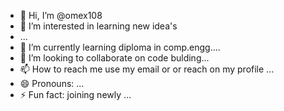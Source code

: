 
- 👋 Hi, I’m @omex108
- 👀 I’m interested in learning new idea's
-  ...
- 🌱 I’m currently learning diploma in comp.engg....
- 💞️ I’m looking to collaborate on code bulding...
- 📫 How to reach me  use my email or or reach on my profile ...
- 😄 Pronouns: ...
- ⚡ Fun fact: joining newly ...

<!---
omex108/omex108 is a ✨ special ✨ repository because its `README.md` (this file) appears on your GitHub profile.
You can click the Preview link to take a look at your changes.
--->
